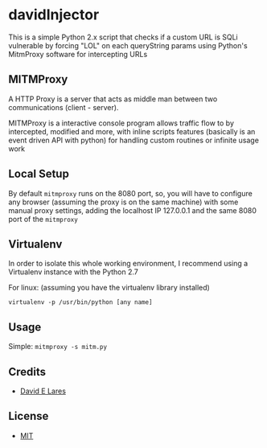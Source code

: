 # davidInjector

This is a simple Python 2.x script that checks if a custom URL is SQLi vulnerable by forcing "LOL" on each queryString params using Python's MitmProxy software for intercepting URLs

## MITMProxy

A HTTP Proxy is a server that acts as middle man between two communications (client - server).

MITMProxy is a interactive console program allows traffic flow to by intercepted, modified and more, with inline scripts features (basically is an event driven API with python) for handling custom routines or infinite usage work  

## Local Setup

By default `mitmproxy` runs on the 8080 port, so, you will have to configure any browser (assuming the proxy is on the same machine) with some manual proxy settings, adding the localhost IP 127.0.0.1 and the same 8080 port of the `mitmproxy`

## Virtualenv

In order to isolate this whole working environment, I recommend using a Virtualenv instance with the Python 2.7

For linux: (assuming you have the virtualenv library installed)

`virtualenv -p /usr/bin/python [any name]`

## Usage

Simple: `mitmproxy -s mitm.py`

## Credits

 - [David E Lares](https://twitter.com/davidlares3)

## License

 - [MIT](https://opensource.org/licenses/MIT)
